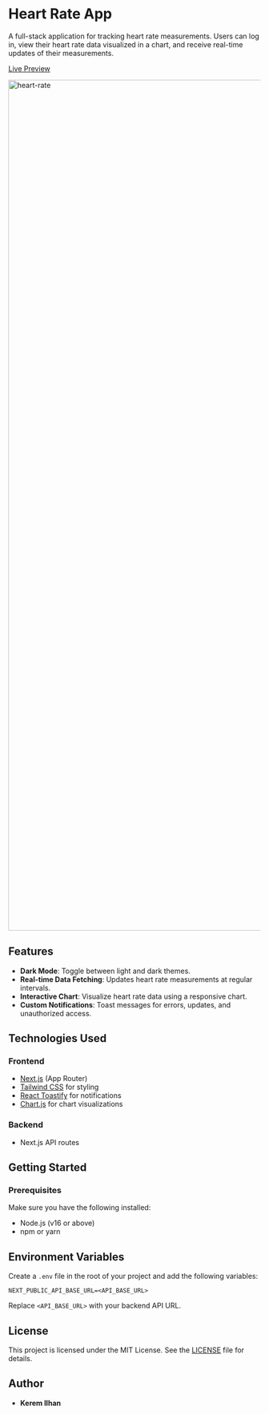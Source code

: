 # Heart Rate App

A full-stack application for tracking heart rate measurements. Users can log in, view their heart rate data visualized in a chart, and receive real-time updates of their measurements.

[Live Preview](https://heart-rate-app-keremilhan.vercel.app)

<img width="1701" alt="heart-rate" src="https://github.com/user-attachments/assets/5bbbbec4-a134-4f95-afe4-0c32ba44d35f" />


## Features

-   **Dark Mode**: Toggle between light and dark themes.
-   **Real-time Data Fetching**: Updates heart rate measurements at regular intervals.
-   **Interactive Chart**: Visualize heart rate data using a responsive chart.
-   **Custom Notifications**: Toast messages for errors, updates, and unauthorized access.

## Technologies Used

### Frontend

-   [Next.js](https://nextjs.org/) (App Router)
-   [Tailwind CSS](https://tailwindcss.com/) for styling
-   [React Toastify](https://fkhadra.github.io/react-toastify/) for notifications
-   [Chart.js](https://www.chartjs.org/) for chart visualizations

### Backend

-   Next.js API routes

## Getting Started

### Prerequisites

Make sure you have the following installed:

-   Node.js (v16 or above)
-   npm or yarn

## Environment Variables

Create a `.env` file in the root of your project and add the following variables:

```env
NEXT_PUBLIC_API_BASE_URL=<API_BASE_URL>
```

Replace `<API_BASE_URL>` with your backend API URL.

## License

This project is licensed under the MIT License. See the [LICENSE](LICENSE) file for details.

## Author

-   **Kerem Ilhan**

